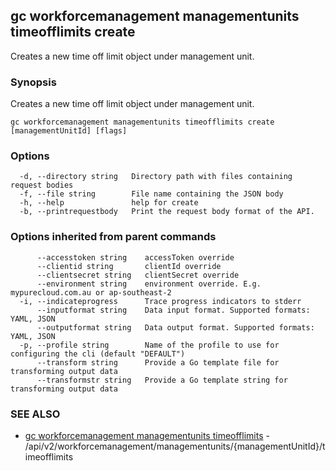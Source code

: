 ## gc workforcemanagement managementunits timeofflimits create

Creates a new time off limit object under management unit.

### Synopsis

Creates a new time off limit object under management unit.

```
gc workforcemanagement managementunits timeofflimits create [managementUnitId] [flags]
```

### Options

```
  -d, --directory string   Directory path with files containing request bodies
  -f, --file string        File name containing the JSON body
  -h, --help               help for create
  -b, --printrequestbody   Print the request body format of the API.
```

### Options inherited from parent commands

```
      --accesstoken string    accessToken override
      --clientid string       clientId override
      --clientsecret string   clientSecret override
      --environment string    environment override. E.g. mypurecloud.com.au or ap-southeast-2
  -i, --indicateprogress      Trace progress indicators to stderr
      --inputformat string    Data input format. Supported formats: YAML, JSON
      --outputformat string   Data output format. Supported formats: YAML, JSON
  -p, --profile string        Name of the profile to use for configuring the cli (default "DEFAULT")
      --transform string      Provide a Go template file for transforming output data
      --transformstr string   Provide a Go template string for transforming output data
```

### SEE ALSO

* [gc workforcemanagement managementunits timeofflimits](gc_workforcemanagement_managementunits_timeofflimits.html)	 - /api/v2/workforcemanagement/managementunits/{managementUnitId}/timeofflimits


